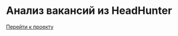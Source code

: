 # Анализ вакансий из HeadHunter

[Перейти к проекту](https://github.com/feydh/head-hunter-2/blob/main/Project_2.ipynb)  
